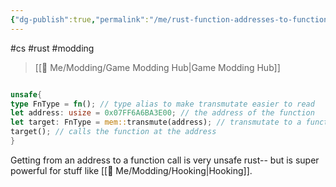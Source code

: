 ```yaml
---
{"dg-publish":true,"permalink":"/me/rust-function-addresses-to-function-calls/","dgHomeLink":true,"dgPassFrontmatter":false}
---
```


#cs #rust #modding 
> [[🌟 Me/Modding/Game Modding Hub|Game Modding Hub]]

```rust

unsafe{
type FnType = fn(); // type alias to make transmutate easier to read
let address: usize = 0x07FF6A6BA3E00; // the address of the function 
let target: FnType = mem::transmute(address); // transmutate to a function
target(); // calls the function at the address
}
```

Getting from an address to a function call is very unsafe rust-- but is super powerful for stuff like [[🌟 Me/Modding/Hooking|Hooking]].